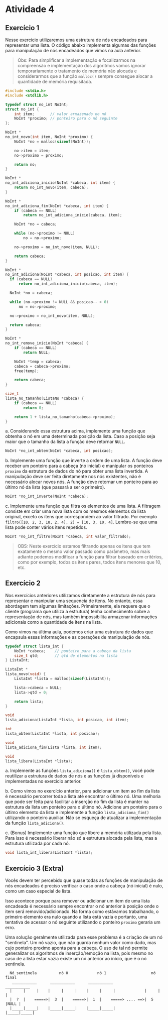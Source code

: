 

# Atividade 4

## Exercício 1
Nesse exercício utilizaremos uma estrutura de nós encadeados para representar uma lista. O código abaixo implementa algumas das funções para manipulação de nós encadeados que vimos na aula anterior.
> Obs: Para simplificar a implementação e focalizarmos na compreensão e implementação dos algoritmos vamos ignorar temporariamente o tratamento de memória não alocada e considerarmos que a função ``malloc()`` sempre consegue alocar a quantidade de memória requisitada.

```C
#include <stdio.h>
#include <stdlib.h>

typedef struct no_int NoInt;
struct no_int {
    int item;       // valor armazenado no nó
    NoInt *proximo; // ponteiro para o nó seguinte
};

NoInt *
no_int_novo(int item, NoInt *proximo) {
    NoInt *no = malloc(sizeof(NoInt));

    no->item = item;
    no->proximo = proximo;

    return no;
}

NoInt *
no_int_adiciona_inicio(NoInt *cabeca, int item) {
    return no_int_novo(item, cabeca);
}

NoInt *
no_int_adiciona_fim(NoInt *cabeca, int item) {
    if (cabeca == NULL)
        return no_int_adiciona_inicio(cabeca, item);

    NoInt *no = cabeca;

    while (no->proximo != NULL)
        no = no->proximo;

    no->proximo = no_int_novo(item, NULL);

    return cabeca;
}

NoInt *
no_int_adiciona(NoInt *cabeca, int posicao, int item) {
  if (cabeca == NULL)
      return no_int_adiciona_inicio(cabeca, item);

  NoInt *no = cabeca;

  while (no->proximo != NULL && posicao-- > 0)
      no = no->proximo;

  no->proximo = no_int_novo(item, NULL);

  return cabeca;
}

NoInt *
no_int_remove_inicio(NoInt *cabeca) {
    if (cabeca == NULL)
        return NULL;

    NoInt *temp = cabeca;
    cabeca = cabeca->proximo;
    free(temp);

    return cabeca;
}

size_t
lista_no_tamanho(ListaNo *cabeca) {
    if (cabeca == NULL)
        return 0;

    return 1 + lista_no_tamanho(cabeca->proximo);
}

```

a. Considerando essa estrutura acima, implemente uma função que obtenha o nó em uma determinada posição da lista. Caso a posição seja maior que o tamanho da lista a função deve retornar ``NULL``.

```C
NoInt *no_int_obtem(NoInt *cabeca, int posicao);
```

b. Implemente uma função que inverte a ordem de uma lista. A função deve receber um ponteiro para a cabeça (nó inicial) e manipular os ponteiros ``proximo`` da estrutura de dados do nó para obter uma lista invertida. A manipulação deve ser feita diretamente nos nós existentes, não é necessário alocar novos nós. A função deve retornar um ponteiro para ao último nó da lista (que passará a ser o primeiro).

```C
NoInt *no_int_inverte(NoInt *cabeca);
```

c. Implemente uma função que filtra os elementos de uma lista. A filtragem consiste em criar uma nova lista com os mesmos elementos da lista original, exceto os itens que correspondem ao valor filtrado. Por exemplo ``filtro([10, 2, 3, 10, 2, 4], 2) = [10, 3, 10, 4]``. Lembre-se que uma lista pode conter vários itens repetidos.

```C
NoInt *no_int_filtro(NoInt *cabeca, int valor_filtrado);
```

> OBS: Neste exercício estamos filtrando apenas os itens que tem exatamente o mesmo valor passado como parâmetro, mas mais adiante podemos modificar a função para filtrar baseado em critérios, como por exemplo, todos os itens pares, todos itens menores que 10, etc.

## Exercício 2

Nos exercícios anteriores utilizamos diretamente a estrutura de nós para representar e manipular uma sequencia de itens. No entanto, essa abordagem tem algumas limitações. Primeiramente, ela requere que o cliente (programa que utiliza a estrutura) tenha conhecimento sobre a representação de nós, mas também impossibilita armazenar informações adicionais como a quantidade de itens na lista.

Como vimos na última aula, podemos criar uma estrutura de dados que encapsula essas informações e as operações de manipulação de nós.

```C
typedef struct lista_int {
    NoInt *cabeca;    // ponteiro para a cabeça da lista
    size_t qtd;       // qtd de elementos na lista
} ListaInt;

ListaInt *
lista_novo(void) {
    ListaInt *lista = malloc(sizeof(ListaInt));

    lista->cabeca = NULL;
    lista->qtd = 0;

    return lista;
}

void
lista_adiciona(ListaInt *lista, int posicao, int item);

int
lista_obtem(ListaInt *lista, int posicao);

void
lista_adiciona_fim(Lista *lista, int item);

void
lista_libera(ListaInt *lista);
```

a. Implemente as funções ``lista_adiciona()`` e ``lista_obtem()``, você pode reutilizar a estrutura de dados de nós e as funções já disponíveis e implementadas no exercício anterior.

b. Como vimos no exercício anterior, para adicionar um item ao fim da lista é necessário percorrer toda a lista até encontrar o último nó. Uma melhoria que pode ser feita para facilitar a inserção no fim da lista é manter na estrutura da lista um ponteiro para o último nó. Adicione um ponteiro para o último elemento da lista e implemente a função ``lista_adiciona_fim()`` utilizando o ponteiro auxiliar. Não se esqueça de atualizar a implementação da função ``lista_adiciona()``.


c. (Bonus) Implemente uma função que libere a memória utilizada pela lista. Para isso é necessário liberar não só a estrutura alocada pela lista, mas a estrutura utilizada por cada nó.

```C
void lista_int_libera(ListaInt *lista);
```

## Exercício 3 (Extra)

Vocês devem ter percebido que quase todas as funções de manipulação de nós encadeados é preciso verificar o caso onde a cabeça (nó inicial) é nulo, como um caso especial de lista.

Isso acontece porque para remover ou adicionar um item de uma lista encadeada é necessário sempre encontrar o nó anterior à posição onde o item será removido/adicionado. Na forma como estávamos trabalhando, o primeiro elemento era nulo quando a lista está vazia e portanto, uma tentativa de acessar o nó seguinte utilizando o ponteiro ``proximo`` geraria um erro.

Uma solução geralmente utilizada para esse problema é a criação de um nó "sentinela". Um nó vazio, que não guarda nenhum valor como dado, mas cujo ponteiro proximo aponta para a cabeça. O uso de tal nó permite generalizar os algoritmos de inserção/remoção na lista, pois mesmo no caso de a lista estar vazia existe um nó anterior ao início, que é o nó sentinela.





```
  Nó sentinela          nó 0             nó 1                    nó final
   ___________      ___________      ___________               ___________
  |     |     |    |     |     |    |     |     |             |     |     |
  |  ?  |    =====>|  3  |    =====>|  1  |    =====> .... ==>|  5  |NULL |
  |_____|_____|    |_____|_____|    |_____|_____|             |_____|_____|

```
